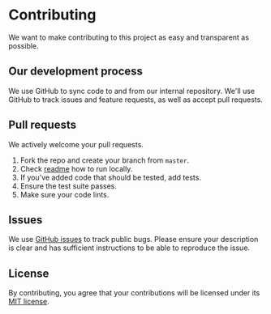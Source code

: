 # Contributing

We want to make contributing to this project as easy and transparent as
possible.

## Our development process

We use GitHub to sync code to and from our internal repository. We'll use GitHub
to track issues and feature requests, as well as accept pull requests.

## Pull requests

We actively welcome your pull requests.

1. Fork the repo and create your branch from `master`.
2. Check [readme](https://github.com/jurijtokarski/breathing-app/blob/master/README.md) how to run locally.
3. If you've added code that should be tested, add tests.
4. Ensure the test suite passes.
5. Make sure your code lints.

## Issues

We use [GitHub issues](https://github.com/jurijtokarski/breathing-app/issues) to track public bugs. Please ensure your description is clear and has sufficient instructions to be able to reproduce the issue.

## License

By contributing, you agree that your contributions will be licensed under its [MIT license](https://github.com/jurijtokarski/breathing-app/blob/master/LICENSE.md).
